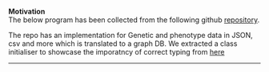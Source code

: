 **Motivation** \
The below program has been collected from the following github [repository](https://github.com/phenopolis/pheno4j/blob/master/src/main/java/com/graph/db/domain/output/GeneticVariantOutput.java).

The repo has an implementation for Genetic and phenotype data in JSON, csv and more which is translated to a graph DB. We extracted a class initialiser to showcase the imporatncy of correct typing from [here](https://github.com/phenopolis/pheno4j/blob/master/src/main/java/com/graph/db/domain/output/GeneticVariantOutput.java)



****
